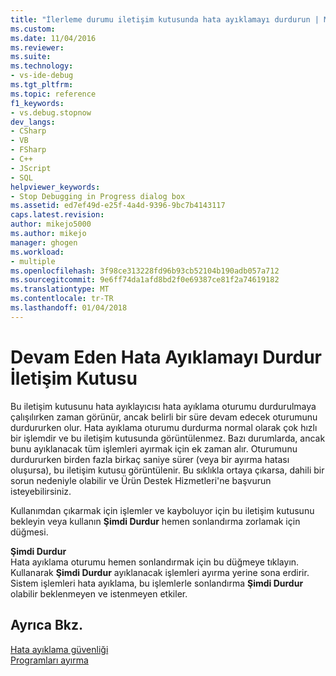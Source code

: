 ```yaml
---
title: "İlerleme durumu iletişim kutusunda hata ayıklamayı durdurun | Microsoft Docs"
ms.custom: 
ms.date: 11/04/2016
ms.reviewer: 
ms.suite: 
ms.technology:
- vs-ide-debug
ms.tgt_pltfrm: 
ms.topic: reference
f1_keywords:
- vs.debug.stopnow
dev_langs:
- CSharp
- VB
- FSharp
- C++
- JScript
- SQL
helpviewer_keywords:
- Stop Debugging in Progress dialog box
ms.assetid: ed7ef49d-e25f-4a4d-9396-9bc7b4143117
caps.latest.revision: 
author: mikejo5000
ms.author: mikejo
manager: ghogen
ms.workload:
- multiple
ms.openlocfilehash: 3f98ce313228fd96b93cb52104b190adb057a712
ms.sourcegitcommit: 9e6ff74da1afd8bd2f0e69387ce81f2a74619182
ms.translationtype: MT
ms.contentlocale: tr-TR
ms.lasthandoff: 01/04/2018
---
```

# <a name="stop-debugging-in-progress-dialog-box"></a>Devam Eden Hata Ayıklamayı Durdur İletişim Kutusu
Bu iletişim kutusunu hata ayıklayıcısı hata ayıklama oturumu durdurulmaya çalışılırken zaman görünür, ancak belirli bir süre devam edecek oturumunu durdururken olur. Hata ayıklama oturumu durdurma normal olarak çok hızlı bir işlemdir ve bu iletişim kutusunda görüntülenmez. Bazı durumlarda, ancak bunu ayıklanacak tüm işlemleri ayırmak için ek zaman alır. Oturumunu durdururken birden fazla birkaç saniye sürer (veya bir ayırma hatası oluşursa), bu iletişim kutusu görüntülenir. Bu sıklıkla ortaya çıkarsa, dahili bir sorun nedeniyle olabilir ve Ürün Destek Hizmetleri'ne başvurun isteyebilirsiniz.  
  
 Kullanımdan çıkarmak için işlemler ve kayboluyor için bu iletişim kutusunu bekleyin veya kullanın **Şimdi Durdur** hemen sonlandırma zorlamak için düğmesi.  
  
 **Şimdi Durdur**  
 Hata ayıklama oturumu hemen sonlandırmak için bu düğmeye tıklayın. Kullanarak **Şimdi Durdur** ayıklanacak işlemleri ayırma yerine sona erdirir. Sistem işlemleri hata ayıklama, bu işlemlerle sonlandırma **Şimdi Durdur** olabilir beklenmeyen ve istenmeyen etkiler.  
  
## <a name="see-also"></a>Ayrıca Bkz.  
 [Hata ayıklama güvenliği](../debugger/debugger-security.md)   
 [Programları ayırma](http://msdn.microsoft.com/en-us/f2c756c2-8079-474b-94c2-01c19a141a01)